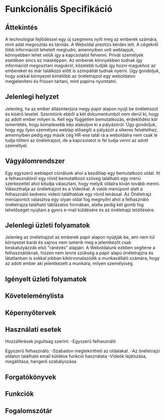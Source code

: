 # Funkcionális Specifikáció

## Áttekintés
A technológiai fejlődéssel egy új szegmens nyílt meg az emberek számára, mint adat megosztás és tárolás. A Weboldal preztízs kérdés lett. A cégekről több információt lehetett megtudni, amennyiben volt weblapjuk, könnyebben lehet velük így a kapcsolatot felvenni. Privát személyek esetében sincs ez másképpen. Az emberek könnyebben tudnak így információt megosztani magukról, közelebb tudják így hozni magukhoz az embereket és már találkozó előtt is szimpátiát tudnak nyerni. 
Úgy gondoljuk, hogy sokkal környezet kímélőbb az önéletrajzot egy weboldalon megjeleníteni és frissen tartani, mint papírra nyomtatni. 


## Jelenlegi helyzet

Jelenleg, ha az ember állásinterjúra megy papír alapon nyújt be önéletrazot és kísérő levelet. Szerintünk ebből a két dokumentumból nem derül ki, hogy az adott ember milyen is. Kell egy független bemutatkozás, érdeklődési kör ismertetés, hogy komplexebb kép alakuljon ki a pályázóról. 
Úgy gondoljuk, hogy egy ilyen személyes weblap elősegíti a pályázót a sikeres felvételhez, amennyiben pedig egy másik cég HR-ese talál rá a weboldalra nem csak le tudja tölteni az önéletrajzot, de a kapcsolatot is fel tudja venni az adott személlyel. 

## Vágyálomrendszer

Egy egyszerű weblapot csinálunk ahol a kezdőlap egy bemutatkozó oldal. Itt a felhasználóról egy rövid bemutatkozó szöveg található egy menü szerkezettel ahol kitudja választani, hogy melyik oldalra kíván tovább menni. Választhatja az önéletrajzot és a Videókat. A vieók menüpont alatt a felhasználó kedvenc videói találhatóak egy rövid leírással. Az Önéletrajz menüpontot választva egy olyan oldal fog megnyílni ahol a felhasználó önéletrajza található táblázatos formában, alatta pedig két gomb fog lehetőséget nyújtani a gyors e-mail küldésére és az önéletrajz letöltésére. 

## Jelenlegi üzleti folyamatok

Jelenleg az önéletrajzot az emberek papír alapon nyújtják be, ami nem túl környezet barát és sajnos nem ismerik meg a jelentkezőt csak beskatulyázzák első "ránézés" alapján. A Weboldalunk ezbben segítene a felhasználóknak, hiszen nem lenne szükség a papír alapú önéletrajzra és látatlanban is sokkal jobban kikörvonalazódik a munkavállaló számára, hogy az adott ember aki jelentkezett a munkára, milyen személyiség.

## Igényelt üzleti folyamatok

## Követeleménylista 

## Képernyőtervek

## Használati esetek
Hozzáférések jogultság szerint:
	-Egyszerű felhasználó

Egyszerű felhasználó: 
	-Szabadon megtekintheti az oldalakat.
	-Az önéletrajzi oldalon található email küldése funkció használata
	-Videók lejátszása, megállítása, hangerő szabályozása

## Forgatókönyvek

## Funkciók

## Fogalomszótár